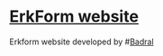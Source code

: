# [ErkForm website](https://erkform.com.au)

Erkform website developed by #[Badral](https://instagram.com/badralzz)
